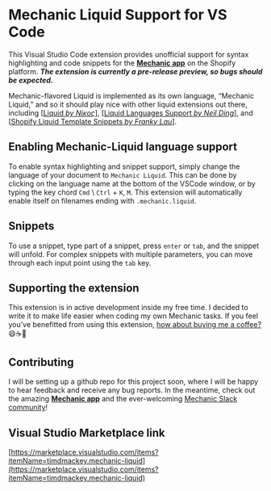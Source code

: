 # Mechanic Liquid Support for VS Code

This Visual Studio Code extension provides unofficial support for syntax highlighting and code snippets for the [**Mechanic app**](https://mechanic.dev) on the Shopify platform. ***The extension is currently a pre-release preview, so bugs should be expected.***

Mechanic-flavored Liquid is implemented as its own language, “Mechanic Liquid,” and so it should play nice with other liquid extensions out there, including [[Liquid *by Νίκος*](https://marketplace.visualstudio.com/items?itemName=sissel.shopify-liquid)], [[Liquid Languages Support *by Neil Ding*](https://marketplace.visualstudio.com/items?itemName=neilding.language-liquid)], and [[Shopify Liquid Template Snippets *by Franky Lau*](https://marketplace.visualstudio.com/items?itemName=killalau.vscode-liquid-snippets)].

## Enabling Mechanic-Liquid language support

To enable syntax highlighting and snippet support, simply change the language of your document to `Mechanic Liquid`. This can be done by clicking on the language name at the bottom of the VSCode window, or by typing the key chord `Cmd` \ `Ctrl` + `K`, `M`. This extension will automatically enable itself on filenames ending with `.mechanic.liquid`.

## Snippets
To use a snippet, type part of a snippet, press `enter` or `tab`, and the snippet will unfold. For complex snippets with multiple parameters, you can move through each input point using the `tab` key.

## Supporting the extension

This extension is in active development inside my free time. I decided to write it to make life easier when coding my own Mechanic tasks. If you feel you’ve benefitted from using this extension, [how about buying me a coffee?](https://www.buymeacoffee.com/timdmackey) 😄☕️🙏

## Contributing
I will be setting up a github repo for this project soon, where I will be happy to hear feedback and receive any bug reports. In the meantime, check out the amazing [**Mechanic app**](https://mechanic.dev) and the ever-welcoming [Mechanic Slack community](https://join.slack.com/t/usemechanic/shared_invite/zt-cq84nrs7-ggYbYTbf~CrCjTg8nmHP2A)!
## Visual Studio Marketplace link
[https://marketplace.visualstudio.com/items?itemName=timdmackey.mechanic-liquid](https://marketplace.visualstudio.com/items?itemName=timdmackey.mechanic-liquid)